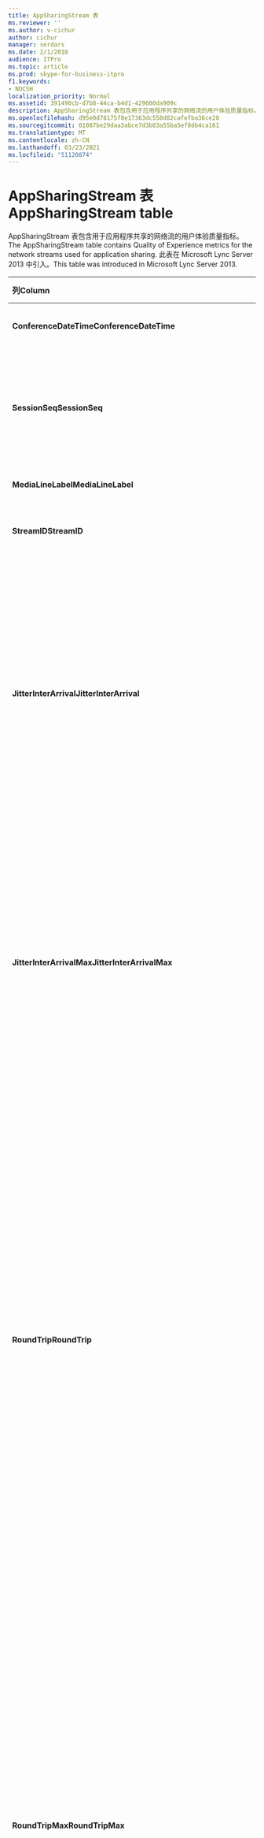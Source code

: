 ```yaml
---
title: AppSharingStream 表
ms.reviewer: ''
ms.author: v-cichur
author: cichur
manager: serdars
ms.date: 2/1/2018
audience: ITPro
ms.topic: article
ms.prod: skype-for-business-itpro
f1.keywords:
- NOCSH
localization_priority: Normal
ms.assetid: 391490cb-d7b8-44ca-b4d1-429600da909c
description: AppSharingStream 表包含用于应用程序共享的网络流的用户体验质量指标。 此表在 Microsoft Lync Server 2013 中引入。
ms.openlocfilehash: d95e0d78175f8e17363dc558d82cafefba36ce28
ms.sourcegitcommit: 01087be29daa3abce7d3b03a55ba5ef8db4ca161
ms.translationtype: MT
ms.contentlocale: zh-CN
ms.lasthandoff: 03/23/2021
ms.locfileid: "51120874"
---
```

# <a name="appsharingstream-table"></a><span data-ttu-id="21caf-104">AppSharingStream 表</span><span class="sxs-lookup"><span data-stu-id="21caf-104">AppSharingStream table</span></span>
 
<span data-ttu-id="21caf-105">AppSharingStream 表包含用于应用程序共享的网络流的用户体验质量指标。</span><span class="sxs-lookup"><span data-stu-id="21caf-105">The AppSharingStream table contains Quality of Experience metrics for the network streams used for application sharing.</span></span> <span data-ttu-id="21caf-106">此表在 Microsoft Lync Server 2013 中引入。</span><span class="sxs-lookup"><span data-stu-id="21caf-106">This table was introduced in Microsoft Lync Server 2013.</span></span>
  
|<span data-ttu-id="21caf-107">**列**</span><span class="sxs-lookup"><span data-stu-id="21caf-107">**Column**</span></span>|<span data-ttu-id="21caf-108">**数据类型**</span><span class="sxs-lookup"><span data-stu-id="21caf-108">**Data Type**</span></span>|<span data-ttu-id="21caf-109">**键/索引**</span><span class="sxs-lookup"><span data-stu-id="21caf-109">**Key/Index**</span></span>|<span data-ttu-id="21caf-110">**Details**</span><span class="sxs-lookup"><span data-stu-id="21caf-110">**Details**</span></span>|
|:-----|:-----|:-----|:-----|
|<span data-ttu-id="21caf-111">**ConferenceDateTime**</span><span class="sxs-lookup"><span data-stu-id="21caf-111">**ConferenceDateTime**</span></span> <br/> |<span data-ttu-id="21caf-112">dateTime</span><span class="sxs-lookup"><span data-stu-id="21caf-112">dateTime</span></span>  <br/> |<span data-ttu-id="21caf-113">主、外</span><span class="sxs-lookup"><span data-stu-id="21caf-113">Primary, Foreign</span></span>  <br/> |<span data-ttu-id="21caf-114">会话开始的日期和时间。</span><span class="sxs-lookup"><span data-stu-id="21caf-114">Date and time that the session started.</span></span>  <br/> |
|<span data-ttu-id="21caf-115">**SessionSeq**</span><span class="sxs-lookup"><span data-stu-id="21caf-115">**SessionSeq**</span></span> <br/> |<span data-ttu-id="21caf-116">int</span><span class="sxs-lookup"><span data-stu-id="21caf-116">int</span></span>  <br/> |<span data-ttu-id="21caf-117">主、外</span><span class="sxs-lookup"><span data-stu-id="21caf-117">Primary, Foreign</span></span>  <br/> |<span data-ttu-id="21caf-118">用于区分在相同日期和时间开始的会话的顺序标识符。</span><span class="sxs-lookup"><span data-stu-id="21caf-118">Sequential identifier used to distinguish between sessions that started on the same date and at the same time.</span></span>  <br/> |
|<span data-ttu-id="21caf-119">**MediaLineLabel**</span><span class="sxs-lookup"><span data-stu-id="21caf-119">**MediaLineLabel**</span></span> <br/> |<span data-ttu-id="21caf-120">tinyint</span><span class="sxs-lookup"><span data-stu-id="21caf-120">tinyint</span></span>  <br/> |<span data-ttu-id="21caf-121">主、外</span><span class="sxs-lookup"><span data-stu-id="21caf-121">Primary, Foreign</span></span>  <br/> | <span data-ttu-id="21caf-122">请参阅 [MediaLine Table](./medialine-0.md)。</span><span class="sxs-lookup"><span data-stu-id="21caf-122">See [MediaLine Table](./medialine-0.md).</span></span> <br/> |
|<span data-ttu-id="21caf-123">**StreamID**</span><span class="sxs-lookup"><span data-stu-id="21caf-123">**StreamID**</span></span> <br/> |<span data-ttu-id="21caf-124">int</span><span class="sxs-lookup"><span data-stu-id="21caf-124">int</span></span>  <br/> |<span data-ttu-id="21caf-125">主</span><span class="sxs-lookup"><span data-stu-id="21caf-125">Primary</span></span>  <br/> |<span data-ttu-id="21caf-126">应用程序共享流的唯一标识符。</span><span class="sxs-lookup"><span data-stu-id="21caf-126">Unique identifier of the application sharing stream.</span></span>  <br/> |
|<span data-ttu-id="21caf-127">**JitterInterArrival**</span><span class="sxs-lookup"><span data-stu-id="21caf-127">**JitterInterArrival**</span></span> <br/> |<span data-ttu-id="21caf-128">int</span><span class="sxs-lookup"><span data-stu-id="21caf-128">int</span></span>  <br/> ||<span data-ttu-id="21caf-p103">在 RTP 数据包到达之间检测到的平均抖动率。（抖动是针对呼叫的“不稳定性”的度量。）高抖动值通常是由拥塞或媒体服务器超载造成的，从而导致音频失真或丢失。</span><span class="sxs-lookup"><span data-stu-id="21caf-p103">Average jitter detected between RTP packet arrivals. (Jitter is a measure of the "shakiness" of a call.) High jitter values are typically caused by congestion or an overloaded media server, and result in distorted or lost audio.</span></span>  <br/> |
|<span data-ttu-id="21caf-131">**JitterInterArrivalMax**</span><span class="sxs-lookup"><span data-stu-id="21caf-131">**JitterInterArrivalMax**</span></span> <br/> |<span data-ttu-id="21caf-132">int</span><span class="sxs-lookup"><span data-stu-id="21caf-132">int</span></span>  <br/> ||<span data-ttu-id="21caf-p104">在 RTP 数据包到达之间检测到的最大抖动率。（抖动是针对呼叫的“不稳定性”的度量。）高抖动值通常是由拥塞或媒体服务器超载造成的，从而导致音频失真或丢失。</span><span class="sxs-lookup"><span data-stu-id="21caf-p104">Maximum jitter detected between RTP packet arrivals. (Jitter is a measure of the "shakiness" of a call.) High jitter values are typically caused by congestion or an overloaded media server, and result in distorted or lost audio.</span></span>  <br/> |
|<span data-ttu-id="21caf-135">**RoundTrip**</span><span class="sxs-lookup"><span data-stu-id="21caf-135">**RoundTrip**</span></span> <br/> |<span data-ttu-id="21caf-136">int</span><span class="sxs-lookup"><span data-stu-id="21caf-136">int</span></span>  <br/> ||<span data-ttu-id="21caf-p105">实时传输协议数据包来往于另一个终结点所需的平均时间量（以毫秒为单位）。来回行程的时间小于或等于 200 毫秒被视为质量可接受。</span><span class="sxs-lookup"><span data-stu-id="21caf-p105">Average amount of (in milliseconds) required for a Real-Time Transport Protocol packet to travel to another endpoint and then back. Round-trip times of 200 milliseconds or less are considered of acceptable quality.</span></span>  <br/> <span data-ttu-id="21caf-p106">高来回行程时间值可能是由国际呼叫路由、路由配置错误或媒体服务器超载造成的，从而导致双向实时音频对话存在问题。</span><span class="sxs-lookup"><span data-stu-id="21caf-p106">High round-trip values can be caused by international call routing; a routing misconfiguration; or an overloaded media server. High round-trip times result in difficulties with two-way, real-time audio conversations.</span></span>  <br/> |
|<span data-ttu-id="21caf-141">**RoundTripMax**</span><span class="sxs-lookup"><span data-stu-id="21caf-141">**RoundTripMax**</span></span> <br/> |<span data-ttu-id="21caf-142">int</span><span class="sxs-lookup"><span data-stu-id="21caf-142">int</span></span>  <br/> ||<span data-ttu-id="21caf-p107">实时传输协议数据包来往于另一个终结点所需的最大时间量（以毫秒为单位）。来回行程的时间小于或等于 200 毫秒被视为质量可接受。</span><span class="sxs-lookup"><span data-stu-id="21caf-p107">Maximum amount of (in milliseconds) required for a Real-Time Transport Protocol packet to travel to another endpoint and then back. Round-trip times of 200 milliseconds or less are considered of acceptable quality.</span></span>  <br/> <span data-ttu-id="21caf-p108">高来回行程时间值可能是由国际呼叫路由、路由配置错误或媒体服务器超载造成的，从而导致双向实时音频对话存在问题。</span><span class="sxs-lookup"><span data-stu-id="21caf-p108">High round-trip values can be caused by international call routing; a routing misconfiguration; or an overloaded media server. High round-trip times result in difficulties with two-way, real-time audio conversations.</span></span>  <br/> |
|<span data-ttu-id="21caf-147">**PacketLossRate**</span><span class="sxs-lookup"><span data-stu-id="21caf-147">**PacketLossRate**</span></span> <br/> |<span data-ttu-id="21caf-148">float</span><span class="sxs-lookup"><span data-stu-id="21caf-148">float</span></span>  <br/> ||<span data-ttu-id="21caf-p109">平均实时传输协议 (RTP) 数据包丢失率。（当 RTP 数据包（一项用于在 Internet 中传输音频和视频的协议）无法到达其目标位置时，即发生数据包丢失。）高丢失率通常是由拥塞、带宽不足、无线拥塞/干扰或媒体服务器超载造成的。数据包丢失通常导致音频失真或丢失。</span><span class="sxs-lookup"><span data-stu-id="21caf-p109">Average rate of Real-Time Transport Protocol (RTP) packet loss. (Packet loss occurs when RTP packets, a protocol used for transmitting audio and video across the Internet, failed to reach their destination.) High loss rates are generally caused by congestion; lack of bandwidth; wireless congestion or interference; or an overloaded media server. Packet loss typically results in distorted or lost audio.</span></span>  <br/> |
|<span data-ttu-id="21caf-152">**PacketLossRateMax**</span><span class="sxs-lookup"><span data-stu-id="21caf-152">**PacketLossRateMax**</span></span> <br/> |<span data-ttu-id="21caf-153">float</span><span class="sxs-lookup"><span data-stu-id="21caf-153">float</span></span>  <br/> ||<span data-ttu-id="21caf-p110">最大实时传输协议 (RTP) 数据包丢失率。（当 RTP 数据包（一项用于在 Internet 中传输音频和视频的协议）无法到达其目标位置时，即发生数据包丢失。）高丢失率通常是由拥塞、带宽不足、无线拥塞/干扰或媒体服务器超载造成的。数据包丢失通常导致音频失真或丢失。</span><span class="sxs-lookup"><span data-stu-id="21caf-p110">Maximum rate of Real-Time Transport Protocol (RTP) packet loss. (Packet loss occurs when RTP packets, a protocol used for transmitting audio and video across the Internet, failed to reach their destination.) High loss rates are generally caused by congestion; lack of bandwidth; wireless congestion or interference; or an overloaded media server. Packet loss typically results in distorted or lost audio.</span></span>  <br/> |
|<span data-ttu-id="21caf-157">**PacketUtilization**</span><span class="sxs-lookup"><span data-stu-id="21caf-157">**PacketUtilization**</span></span> <br/> |<span data-ttu-id="21caf-158">int</span><span class="sxs-lookup"><span data-stu-id="21caf-158">int</span></span>  <br/> ||<span data-ttu-id="21caf-159">发送的数据包数。</span><span class="sxs-lookup"><span data-stu-id="21caf-159">Number of packets sent.</span></span>  <br/> |
|<span data-ttu-id="21caf-160">**BandwidthEst**</span><span class="sxs-lookup"><span data-stu-id="21caf-160">**BandwidthEst**</span></span> <br/> |<span data-ttu-id="21caf-161">int</span><span class="sxs-lookup"><span data-stu-id="21caf-161">int</span></span>  <br/> ||<span data-ttu-id="21caf-p111">在会话末尾可用的单向带宽的估计值。以每秒的位数的形式报告。</span><span class="sxs-lookup"><span data-stu-id="21caf-p111">Estimated one-way bandwidth available at the end of the session. Reported in bits per second.</span></span>  <br/> |
|<span data-ttu-id="21caf-164">**AppSharingPayloadDescription**</span><span class="sxs-lookup"><span data-stu-id="21caf-164">**AppSharingPayloadDescription**</span></span> <br/> |<span data-ttu-id="21caf-165">int</span><span class="sxs-lookup"><span data-stu-id="21caf-165">int</span></span>  <br/> ||<span data-ttu-id="21caf-166">应用程序共享负载的描述。</span><span class="sxs-lookup"><span data-stu-id="21caf-166">Description of the application sharing payload.</span></span>  <br/> |
|<span data-ttu-id="21caf-167">**RelativeOneWayTotal**</span><span class="sxs-lookup"><span data-stu-id="21caf-167">**RelativeOneWayTotal**</span></span> <br/> |<span data-ttu-id="21caf-168">float</span><span class="sxs-lookup"><span data-stu-id="21caf-168">float</span></span>  <br/> ||<span data-ttu-id="21caf-p112">单向延迟的总量。相对单向延迟用于度量客户端和服务器之间的延迟。</span><span class="sxs-lookup"><span data-stu-id="21caf-p112">Total amount of one-way latency. Relative one-way latency measures the delay between the client and the server.</span></span>  <br/> |
|<span data-ttu-id="21caf-171">**RelativeOneWayAverage**</span><span class="sxs-lookup"><span data-stu-id="21caf-171">**RelativeOneWayAverage**</span></span> <br/> |<span data-ttu-id="21caf-172">float</span><span class="sxs-lookup"><span data-stu-id="21caf-172">float</span></span>  <br/> ||<span data-ttu-id="21caf-p113">单向延迟的平均量。相对单向延迟用于度量客户端和服务器之间的延迟。</span><span class="sxs-lookup"><span data-stu-id="21caf-p113">Average amount of one-way latency. Relative one-way latency measures the delay between the client and the server.</span></span>  <br/> |
|<span data-ttu-id="21caf-175">**RelativeOneWayMax**</span><span class="sxs-lookup"><span data-stu-id="21caf-175">**RelativeOneWayMax**</span></span> <br/> |<span data-ttu-id="21caf-176">float</span><span class="sxs-lookup"><span data-stu-id="21caf-176">float</span></span>  <br/> ||<span data-ttu-id="21caf-p114">单向延迟的最大量。相对单向延迟用于度量客户端和服务器之间的延迟。</span><span class="sxs-lookup"><span data-stu-id="21caf-p114">Maximum amount of one-way latency. Relative one-way latency measures the delay between the client and the server.</span></span>  <br/> |
|<span data-ttu-id="21caf-179">**RelativeOneWayBurstOccurrences**</span><span class="sxs-lookup"><span data-stu-id="21caf-179">**RelativeOneWayBurstOccurrences**</span></span> <br/> |<span data-ttu-id="21caf-180">int</span><span class="sxs-lookup"><span data-stu-id="21caf-180">int</span></span>  <br/> ||<span data-ttu-id="21caf-181">单向突发总发生次数。</span><span class="sxs-lookup"><span data-stu-id="21caf-181">Total one-way burst occurrences.</span></span> <span data-ttu-id="21caf-182">"突发"传输是数据流以不可预知的突发方式（与稳定流相反）的传输。</span><span class="sxs-lookup"><span data-stu-id="21caf-182">A "bursty" transmission is a transmission where data flows in unpredictable bursts as opposed to a steady stream.</span></span> <span data-ttu-id="21caf-183">此指标用于度量客户端和服务器之间的数据流。</span><span class="sxs-lookup"><span data-stu-id="21caf-183">This metric measures data flow between the client and the server.</span></span>  <br/> |
|<span data-ttu-id="21caf-184">**RelativeOneWayBurstDensity**</span><span class="sxs-lookup"><span data-stu-id="21caf-184">**RelativeOneWayBurstDensity**</span></span> <br/> |<span data-ttu-id="21caf-185">float</span><span class="sxs-lookup"><span data-stu-id="21caf-185">float</span></span>  <br/> ||<span data-ttu-id="21caf-186">单向突发总密度。</span><span class="sxs-lookup"><span data-stu-id="21caf-186">Total one-way burst density.</span></span> <span data-ttu-id="21caf-187">"突发"传输是数据流以不可预知的突发方式（与稳定流相反）的传输。</span><span class="sxs-lookup"><span data-stu-id="21caf-187">A "bursty" transmission is a transmission where data flows in unpredictable bursts as opposed to a steady stream.</span></span> <span data-ttu-id="21caf-188">此指标用于度量客户端和服务器之间的数据流。</span><span class="sxs-lookup"><span data-stu-id="21caf-188">This metric measures data flow between the client and the server.</span></span>  <br/> |
|<span data-ttu-id="21caf-189">**RelativeOneWayBurstDuration**</span><span class="sxs-lookup"><span data-stu-id="21caf-189">**RelativeOneWayBurstDuration**</span></span> <br/> |<span data-ttu-id="21caf-190">float</span><span class="sxs-lookup"><span data-stu-id="21caf-190">float</span></span>  <br/> ||<span data-ttu-id="21caf-191">单向突发总持续时间。</span><span class="sxs-lookup"><span data-stu-id="21caf-191">Total one-way burst duration.</span></span> <span data-ttu-id="21caf-192">"突发"传输是数据流以不可预知的突发方式（与稳定流相反）的传输。</span><span class="sxs-lookup"><span data-stu-id="21caf-192">A "bursty" transmission is a transmission where data flows in unpredictable bursts as opposed to a steady stream.</span></span> <span data-ttu-id="21caf-193">此指标用于度量客户端和服务器之间的数据流。</span><span class="sxs-lookup"><span data-stu-id="21caf-193">This metric measures data flow between the client and the server.</span></span>  <br/> |
|<span data-ttu-id="21caf-194">**RelativeOneWayGapOccurrences**</span><span class="sxs-lookup"><span data-stu-id="21caf-194">**RelativeOneWayGapOccurrences**</span></span> <br/> |<span data-ttu-id="21caf-195">int</span><span class="sxs-lookup"><span data-stu-id="21caf-195">int</span></span>  <br/> ||<span data-ttu-id="21caf-196">单向间隙总发生次数。</span><span class="sxs-lookup"><span data-stu-id="21caf-196">Total one-way gap occurrences.</span></span> <span data-ttu-id="21caf-197">"突发"传输是数据流以不可预知的突发方式（与稳定流相反）的传输;间隙指示这些突发之间的延迟。</span><span class="sxs-lookup"><span data-stu-id="21caf-197">A "bursty" transmission is a transmission where data flows in unpredictable bursts as opposed to a steady stream; gaps indicate delays between these bursts.</span></span> <span data-ttu-id="21caf-198">此指标用于度量客户端和服务器之间的数据流。</span><span class="sxs-lookup"><span data-stu-id="21caf-198">This metric measures data flow between the client and the server.</span></span>  <br/> |
|<span data-ttu-id="21caf-199">**RelativeOneWayGapDensity**</span><span class="sxs-lookup"><span data-stu-id="21caf-199">**RelativeOneWayGapDensity**</span></span> <br/> |<span data-ttu-id="21caf-200">float</span><span class="sxs-lookup"><span data-stu-id="21caf-200">float</span></span>  <br/> ||<span data-ttu-id="21caf-201">单向间隙总密度。</span><span class="sxs-lookup"><span data-stu-id="21caf-201">Total one-way gap density.</span></span> <span data-ttu-id="21caf-202">"突发"传输是数据流以不可预知的突发方式（与稳定流相反）的传输;间隙指示这些突发之间的延迟。</span><span class="sxs-lookup"><span data-stu-id="21caf-202">A "bursty" transmission is a transmission where data flows in unpredictable bursts as opposed to a steady stream; gaps indicate delays between these bursts.</span></span> <span data-ttu-id="21caf-203">此指标用于度量客户端和服务器之间的数据流。</span><span class="sxs-lookup"><span data-stu-id="21caf-203">This metric measures data flow between the client and the server.</span></span>  <br/> |
|<span data-ttu-id="21caf-204">**RelativeOneWayGapDuration**</span><span class="sxs-lookup"><span data-stu-id="21caf-204">**RelativeOneWayGapDuration**</span></span> <br/> |<span data-ttu-id="21caf-205">float</span><span class="sxs-lookup"><span data-stu-id="21caf-205">float</span></span>  <br/> ||<span data-ttu-id="21caf-206">单向间隙总持续时间。</span><span class="sxs-lookup"><span data-stu-id="21caf-206">Total one-way gap duration.</span></span> <span data-ttu-id="21caf-207">"突发"传输是数据流以不可预知的突发方式（与稳定流相反）的传输;间隙指示这些突发之间的延迟。</span><span class="sxs-lookup"><span data-stu-id="21caf-207">A "bursty" transmission is a transmission where data flows in unpredictable bursts as opposed to a steady stream; gaps indicate delays between these bursts.</span></span> <span data-ttu-id="21caf-208">此指标用于度量客户端和服务器之间的数据流。</span><span class="sxs-lookup"><span data-stu-id="21caf-208">This metric measures data flow between the client and the server.</span></span>  <br/> |
|<span data-ttu-id="21caf-209">**ApplicationSharingType**</span><span class="sxs-lookup"><span data-stu-id="21caf-209">**ApplicationSharingType**</span></span> <br/> |<span data-ttu-id="21caf-210">varChar (256) </span><span class="sxs-lookup"><span data-stu-id="21caf-210">varChar(256)</span></span>  <br/> ||<span data-ttu-id="21caf-211">应用程序角色（共享者或查看者）和内容类型。</span><span class="sxs-lookup"><span data-stu-id="21caf-211">Application role (Sharer or Viewer) and content type.</span></span>  <br/> |
|<span data-ttu-id="21caf-212">**RDPTileProcessingLatencyTotal**</span><span class="sxs-lookup"><span data-stu-id="21caf-212">**RDPTileProcessingLatencyTotal**</span></span> <br/> |<span data-ttu-id="21caf-213">float</span><span class="sxs-lookup"><span data-stu-id="21caf-213">float</span></span>  <br/> ||<span data-ttu-id="21caf-p121">远程桌面协议 (RDP) 图块的总处理时间。总时间量越大，查看体验的延迟就越长。</span><span class="sxs-lookup"><span data-stu-id="21caf-p121">Total processing time for remote desktop protocol (RDP) tiles. A higher total equates to a longer delay in the viewing experience.</span></span>  <br/> |
|<span data-ttu-id="21caf-216">**RDPTileProcessingLatencyAverage**</span><span class="sxs-lookup"><span data-stu-id="21caf-216">**RDPTileProcessingLatencyAverage**</span></span> <br/> |<span data-ttu-id="21caf-217">float</span><span class="sxs-lookup"><span data-stu-id="21caf-217">float</span></span>  <br/> ||<span data-ttu-id="21caf-p122">远程桌面协议 (RDP) 图块的平均处理时间。总时间量越大，查看体验的延迟就越长。</span><span class="sxs-lookup"><span data-stu-id="21caf-p122">Average processing time for remote desktop protocol (RDP) tiles. A higher total equates to a longer delay in the viewing experience.</span></span>  <br/> |
|<span data-ttu-id="21caf-220">**RDPTileProcessingLatencyMax**</span><span class="sxs-lookup"><span data-stu-id="21caf-220">**RDPTileProcessingLatencyMax**</span></span> <br/> |<span data-ttu-id="21caf-221">float</span><span class="sxs-lookup"><span data-stu-id="21caf-221">float</span></span>  <br/> ||<span data-ttu-id="21caf-p123">远程桌面协议 (RDP) 图块的最大处理时间。总时间量越大，查看体验的延迟就越长。</span><span class="sxs-lookup"><span data-stu-id="21caf-p123">Maximum processing time for remote desktop protocol (RDP) tiles. A higher total equates to a longer delay in the viewing experience.</span></span>  <br/> |
|<span data-ttu-id="21caf-224">**RDPTileProcessingLatencyBurstOccurrences**</span><span class="sxs-lookup"><span data-stu-id="21caf-224">**RDPTileProcessingLatencyBurstOccurrences**</span></span> <br/> |<span data-ttu-id="21caf-225">int</span><span class="sxs-lookup"><span data-stu-id="21caf-225">int</span></span>  <br/> ||<span data-ttu-id="21caf-226">远程桌面协议 (RDP) 图块的处理时间中的突发发生次数。</span><span class="sxs-lookup"><span data-stu-id="21caf-226">Burst occurrences in the processing time for remote desktop protocol (RDP) tiles.</span></span> <span data-ttu-id="21caf-227">"突发"传输是数据流以不可预知的突发方式（与稳定流相反）的传输。</span><span class="sxs-lookup"><span data-stu-id="21caf-227">A "bursty" transmission is a transmission where data flows in unpredictable bursts as opposed to a steady stream.</span></span>  <br/> |
|<span data-ttu-id="21caf-228">**RDPTileProcessingLatencyBurstDensity**</span><span class="sxs-lookup"><span data-stu-id="21caf-228">**RDPTileProcessingLatencyBurstDensity**</span></span> <br/> |<span data-ttu-id="21caf-229">float</span><span class="sxs-lookup"><span data-stu-id="21caf-229">float</span></span>  <br/> ||<span data-ttu-id="21caf-230">远程桌面协议 (RDP) 图块的处理时间中的突发密度。</span><span class="sxs-lookup"><span data-stu-id="21caf-230">Burst density in the processing time for remote desktop protocol (RDP) tiles.</span></span> <span data-ttu-id="21caf-231">"突发"传输是数据流以不可预知的突发方式（与稳定流相反）的传输。</span><span class="sxs-lookup"><span data-stu-id="21caf-231">A "bursty" transmission is a transmission where data flows in unpredictable bursts as opposed to a steady stream.</span></span>  <br/> |
|<span data-ttu-id="21caf-232">**RDPTileProcessingLatencyBurstDuration**</span><span class="sxs-lookup"><span data-stu-id="21caf-232">**RDPTileProcessingLatencyBurstDuration**</span></span> <br/> |<span data-ttu-id="21caf-233">float</span><span class="sxs-lookup"><span data-stu-id="21caf-233">float</span></span>  <br/> ||<span data-ttu-id="21caf-234">远程桌面协议 (RDP) 图块的处理时间中的突发持续时间。</span><span class="sxs-lookup"><span data-stu-id="21caf-234">Burst duration in the processing time for remote desktop protocol (RDP) tiles.</span></span> <span data-ttu-id="21caf-235">"突发"传输是数据流以不可预知的突发方式（与稳定流相反）的传输。</span><span class="sxs-lookup"><span data-stu-id="21caf-235">A "bursty" transmission is a transmission where data flows in unpredictable bursts as opposed to a steady stream.</span></span>  <br/> |
|<span data-ttu-id="21caf-236">**RDPTileProcessingLatencyGapOccurrences**</span><span class="sxs-lookup"><span data-stu-id="21caf-236">**RDPTileProcessingLatencyGapOccurrences**</span></span> <br/> |<span data-ttu-id="21caf-237">int</span><span class="sxs-lookup"><span data-stu-id="21caf-237">int</span></span>  <br/> ||<span data-ttu-id="21caf-238">远程桌面协议 (RDP) 图块的处理时间中的间隙发生次数。</span><span class="sxs-lookup"><span data-stu-id="21caf-238">Gap occurrences in the processing time for remote desktop protocol (RDP) tiles.</span></span>  <br/> |
|<span data-ttu-id="21caf-239">**RDPTileProcessingLatencyGapDensity**</span><span class="sxs-lookup"><span data-stu-id="21caf-239">**RDPTileProcessingLatencyGapDensity**</span></span> <br/> |<span data-ttu-id="21caf-240">float</span><span class="sxs-lookup"><span data-stu-id="21caf-240">float</span></span>  <br/> ||<span data-ttu-id="21caf-p127">远程桌面协议 (RDP) 图块的处理时间中的间隙密度。间隙密度越低，查看体验就越佳。</span><span class="sxs-lookup"><span data-stu-id="21caf-p127">Gap density in the processing time for remote desktop protocol (RDP) tiles. Low gap density equates to a better viewing experience.</span></span>  <br/> |
|<span data-ttu-id="21caf-243">**RDPTileProcessingLatencyGapDuration**</span><span class="sxs-lookup"><span data-stu-id="21caf-243">**RDPTileProcessingLatencyGapDuration**</span></span> <br/> |<span data-ttu-id="21caf-244">float</span><span class="sxs-lookup"><span data-stu-id="21caf-244">float</span></span>  <br/> ||<span data-ttu-id="21caf-p128">远程桌面协议 (RDP) 图块的处理时间中的间隙持续时间。间隙持续时间越短，查看体验就越佳。</span><span class="sxs-lookup"><span data-stu-id="21caf-p128">Gap duration in the processing time for remote desktop protocol (RDP) tiles. Short gap durations equate to a better viewing experience.</span></span>  <br/> |
|<span data-ttu-id="21caf-247">**CaptureTileRateTotal**</span><span class="sxs-lookup"><span data-stu-id="21caf-247">**CaptureTileRateTotal**</span></span> <br/> |<span data-ttu-id="21caf-248">float</span><span class="sxs-lookup"><span data-stu-id="21caf-248">float</span></span>  <br/> ||<span data-ttu-id="21caf-249">图块的总捕获率（以每秒的图块数为单位）。</span><span class="sxs-lookup"><span data-stu-id="21caf-249">Total rate of captured tiles (in tiles per second).</span></span>  <br/> |
|<span data-ttu-id="21caf-250">**CaptureTileRateAverage**</span><span class="sxs-lookup"><span data-stu-id="21caf-250">**CaptureTileRateAverage**</span></span> <br/> |<span data-ttu-id="21caf-251">float</span><span class="sxs-lookup"><span data-stu-id="21caf-251">float</span></span>  <br/> ||<span data-ttu-id="21caf-252">图块的平均捕获率（以每秒的图块数为单位）。</span><span class="sxs-lookup"><span data-stu-id="21caf-252">Average rate of captured tiles (in tiles per second).</span></span>  <br/> |
|<span data-ttu-id="21caf-253">**CaptureTileRateMax**</span><span class="sxs-lookup"><span data-stu-id="21caf-253">**CaptureTileRateMax**</span></span> <br/> |<span data-ttu-id="21caf-254">float</span><span class="sxs-lookup"><span data-stu-id="21caf-254">float</span></span>  <br/> ||<span data-ttu-id="21caf-255">图块的最大捕获率（以每秒的图块数为单位）。</span><span class="sxs-lookup"><span data-stu-id="21caf-255">Maximum rate of captured tiles (in tiles per second).</span></span>  <br/> |
|<span data-ttu-id="21caf-256">**CaptureTileRateBurstOccurrences**</span><span class="sxs-lookup"><span data-stu-id="21caf-256">**CaptureTileRateBurstOccurrences**</span></span> <br/> |<span data-ttu-id="21caf-257">int</span><span class="sxs-lookup"><span data-stu-id="21caf-257">in t</span></span>  <br/> ||<span data-ttu-id="21caf-258">图块的捕获率的突发发生次数（以每秒的图块数为单位）。</span><span class="sxs-lookup"><span data-stu-id="21caf-258">Burst occurrences in the rate of captured tiles (in tiles per second).</span></span>  <br/> |
|<span data-ttu-id="21caf-259">**CaptureTileRateBurstDensity**</span><span class="sxs-lookup"><span data-stu-id="21caf-259">**CaptureTileRateBurstDensity**</span></span> <br/> |<span data-ttu-id="21caf-260">float</span><span class="sxs-lookup"><span data-stu-id="21caf-260">float</span></span>  <br/> ||<span data-ttu-id="21caf-261">图块的捕获率的突发密度（以每秒的图块数为单位）。</span><span class="sxs-lookup"><span data-stu-id="21caf-261">Burst density in the rate of captured tiles (in tiles per second).</span></span>  <br/> |
|<span data-ttu-id="21caf-262">**CaptureTileRateBurstDuration**</span><span class="sxs-lookup"><span data-stu-id="21caf-262">**CaptureTileRateBurstDuration**</span></span> <br/> |<span data-ttu-id="21caf-263">float</span><span class="sxs-lookup"><span data-stu-id="21caf-263">float</span></span>  <br/> ||<span data-ttu-id="21caf-264">图块的捕获率的突发持续时间（以每秒的图块数为单位）。</span><span class="sxs-lookup"><span data-stu-id="21caf-264">Burst duration in the rate of captured tiles (in tiles per second).</span></span>  <br/> |
|<span data-ttu-id="21caf-265">**CaptureTileRateGapOccurrences**</span><span class="sxs-lookup"><span data-stu-id="21caf-265">**CaptureTileRateGapOccurrences**</span></span> <br/> |<span data-ttu-id="21caf-266">int</span><span class="sxs-lookup"><span data-stu-id="21caf-266">int</span></span>  <br/> ||<span data-ttu-id="21caf-267">图块的捕获率的间隙发生次数（以每秒的图块数为单位）。</span><span class="sxs-lookup"><span data-stu-id="21caf-267">Gap occurrences in the rate of captured tiles (in tiles per second).</span></span>  <br/> |
|<span data-ttu-id="21caf-268">**CaptureTileRateGapDensity**</span><span class="sxs-lookup"><span data-stu-id="21caf-268">**CaptureTileRateGapDensity**</span></span> <br/> |<span data-ttu-id="21caf-269">float</span><span class="sxs-lookup"><span data-stu-id="21caf-269">float</span></span>  <br/> ||<span data-ttu-id="21caf-270">图块的捕获率的间隙密度（以每秒的图块数为单位）。</span><span class="sxs-lookup"><span data-stu-id="21caf-270">Gap density in the rate of captured tiles (in tiles per second).</span></span>  <br/> |
|<span data-ttu-id="21caf-271">**CaptureTileRateGapDuration**</span><span class="sxs-lookup"><span data-stu-id="21caf-271">**CaptureTileRateGapDuration**</span></span> <br/> |<span data-ttu-id="21caf-272">float</span><span class="sxs-lookup"><span data-stu-id="21caf-272">float</span></span>  <br/> ||<span data-ttu-id="21caf-273">图块的捕获率的间隙持续时间（以每秒的图块数为单位）。</span><span class="sxs-lookup"><span data-stu-id="21caf-273">Gap duration in the rate of captured tiles (in tiles per second).</span></span>  <br/> |
|<span data-ttu-id="21caf-274">**SpoiledTilePercentTotal**</span><span class="sxs-lookup"><span data-stu-id="21caf-274">**SpoiledTilePercentTotal**</span></span> <br/> |<span data-ttu-id="21caf-275">float</span><span class="sxs-lookup"><span data-stu-id="21caf-275">float</span></span>  <br/> ||<span data-ttu-id="21caf-276">未送达给查看者但已被丢弃和已被新鲜内容覆盖的内容的总百分比。</span><span class="sxs-lookup"><span data-stu-id="21caf-276">Total percentage of the content that did not reach the viewer but was instead discarded and overwritten by fresh content.</span></span>  <br/> |
|<span data-ttu-id="21caf-277">**SpoiledTilePercentAverage**</span><span class="sxs-lookup"><span data-stu-id="21caf-277">**SpoiledTilePercentAverage**</span></span> <br/> |<span data-ttu-id="21caf-278">float</span><span class="sxs-lookup"><span data-stu-id="21caf-278">float</span></span>  <br/> ||<span data-ttu-id="21caf-279">未送达给查看者但已被丢弃和已被新鲜内容覆盖的内容的平均百分比。</span><span class="sxs-lookup"><span data-stu-id="21caf-279">Average percentage of the content that did not reach the viewer but was instead discarded and overwritten by fresh content.</span></span>  <br/> |
|<span data-ttu-id="21caf-280">**SpoiledTilePercentMax**</span><span class="sxs-lookup"><span data-stu-id="21caf-280">**SpoiledTilePercentMax**</span></span> <br/> |<span data-ttu-id="21caf-281">float</span><span class="sxs-lookup"><span data-stu-id="21caf-281">float</span></span>  <br/> ||<span data-ttu-id="21caf-282">未送达给查看者但已被丢弃和已被新鲜内容覆盖的内容的最大百分比。</span><span class="sxs-lookup"><span data-stu-id="21caf-282">Maximum percentage of the content that did not reach the viewer but was instead discarded and overwritten by fresh content.</span></span>  <br/> |
|<span data-ttu-id="21caf-283">**SpoiledTilePercentBurstOccurrences**</span><span class="sxs-lookup"><span data-stu-id="21caf-283">**SpoiledTilePercentBurstOccurrences**</span></span> <br/> |<span data-ttu-id="21caf-284">int</span><span class="sxs-lookup"><span data-stu-id="21caf-284">int</span></span>  <br/> ||<span data-ttu-id="21caf-285">未送达给查看者但已被丢弃和已被新鲜内容覆盖的内容的突发发生次数。</span><span class="sxs-lookup"><span data-stu-id="21caf-285">Burst occurrences for the content that did not reach the viewer but was instead discarded and overwritten by fresh content.</span></span>  <br/> |
|<span data-ttu-id="21caf-286">**SpoiledTilePercentBurstDensity**</span><span class="sxs-lookup"><span data-stu-id="21caf-286">**SpoiledTilePercentBurstDensity**</span></span> <br/> |<span data-ttu-id="21caf-287">float</span><span class="sxs-lookup"><span data-stu-id="21caf-287">float</span></span>  <br/> ||<span data-ttu-id="21caf-288">未送达给查看者但已被丢弃和已被新鲜内容覆盖的内容的突发密度。</span><span class="sxs-lookup"><span data-stu-id="21caf-288">Burst density for the content that did not reach the viewer but was instead discarded and overwritten by fresh content.</span></span>  <br/> |
|<span data-ttu-id="21caf-289">**SpoiledTilePercentBurstDuration**</span><span class="sxs-lookup"><span data-stu-id="21caf-289">**SpoiledTilePercentBurstDuration**</span></span> <br/> |<span data-ttu-id="21caf-290">float</span><span class="sxs-lookup"><span data-stu-id="21caf-290">float</span></span>  <br/> ||<span data-ttu-id="21caf-291">未送达给查看者但已被丢弃和已被新鲜内容覆盖的内容的突发持续时间。</span><span class="sxs-lookup"><span data-stu-id="21caf-291">Burst duration for the content that did not reach the viewer but was instead discarded and overwritten by fresh content.</span></span>  <br/> |
|<span data-ttu-id="21caf-292">**SpoiledTilePercentGapOccurrences**</span><span class="sxs-lookup"><span data-stu-id="21caf-292">**SpoiledTilePercentGapOccurrences**</span></span> <br/> |<span data-ttu-id="21caf-293">int</span><span class="sxs-lookup"><span data-stu-id="21caf-293">int</span></span>  <br/> ||<span data-ttu-id="21caf-294">未送达给查看者但已被丢弃和已被新鲜内容覆盖的内容的间隙发生次数。</span><span class="sxs-lookup"><span data-stu-id="21caf-294">Gap occurrences for the content that did not reach the viewer but was instead discarded and overwritten by fresh content.</span></span>  <br/> |
|<span data-ttu-id="21caf-295">**SpoiledTilePercentGapDensity**</span><span class="sxs-lookup"><span data-stu-id="21caf-295">**SpoiledTilePercentGapDensity**</span></span> <br/> |<span data-ttu-id="21caf-296">float</span><span class="sxs-lookup"><span data-stu-id="21caf-296">float</span></span>  <br/> ||<span data-ttu-id="21caf-297">未送达给查看者但已被丢弃和已被新鲜内容覆盖的内容的间隙密度。</span><span class="sxs-lookup"><span data-stu-id="21caf-297">Gap density for the content that did not reach the viewer but was instead discarded and overwritten by fresh content.</span></span>  <br/> |
|<span data-ttu-id="21caf-298">**SpoiledTilePercentGapDuration**</span><span class="sxs-lookup"><span data-stu-id="21caf-298">**SpoiledTilePercentGapDuration**</span></span> <br/> |<span data-ttu-id="21caf-299">float</span><span class="sxs-lookup"><span data-stu-id="21caf-299">float</span></span>  <br/> ||<span data-ttu-id="21caf-300">未送达给查看者但已被丢弃和已被新鲜内容覆盖的内容的间隙持续时间。</span><span class="sxs-lookup"><span data-stu-id="21caf-300">Gap duration for the content that did not reach the viewer but was instead discarded and overwritten by fresh content.</span></span>  <br/> |
|<span data-ttu-id="21caf-301">**ScrapingFrameRateTotal**</span><span class="sxs-lookup"><span data-stu-id="21caf-301">**ScrapingFrameRateTotal**</span></span> <br/> |<span data-ttu-id="21caf-302">float</span><span class="sxs-lookup"><span data-stu-id="21caf-302">float</span></span>  <br/> ||<span data-ttu-id="21caf-303">从图形源擦除的总帧数。</span><span class="sxs-lookup"><span data-stu-id="21caf-303">Total number of frames scraped from the graphics source.</span></span>  <br/> |
|<span data-ttu-id="21caf-304">**ScrapingFrameRateAverage**</span><span class="sxs-lookup"><span data-stu-id="21caf-304">**ScrapingFrameRateAverage**</span></span> <br/> |<span data-ttu-id="21caf-305">float</span><span class="sxs-lookup"><span data-stu-id="21caf-305">float</span></span>  <br/> ||<span data-ttu-id="21caf-306">从图形源擦除的平均帧数。</span><span class="sxs-lookup"><span data-stu-id="21caf-306">Average number of frames scraped from the graphics source.</span></span>  <br/> |
|<span data-ttu-id="21caf-307">**ScrapingFrameRateMax**</span><span class="sxs-lookup"><span data-stu-id="21caf-307">**ScrapingFrameRateMax**</span></span> <br/> |<span data-ttu-id="21caf-308">float</span><span class="sxs-lookup"><span data-stu-id="21caf-308">float</span></span>  <br/> ||<span data-ttu-id="21caf-309">从图形源擦除的最大帧数。</span><span class="sxs-lookup"><span data-stu-id="21caf-309">Maximum number of frames scraped from the graphics source.</span></span>  <br/> |
|<span data-ttu-id="21caf-310">**ScrapingFrameRateBurstOccurrences**</span><span class="sxs-lookup"><span data-stu-id="21caf-310">**ScrapingFrameRateBurstOccurrences**</span></span> <br/> |<span data-ttu-id="21caf-311">int</span><span class="sxs-lookup"><span data-stu-id="21caf-311">int</span></span>  <br/> ||<span data-ttu-id="21caf-312">从图形源擦除的帧数的突发发生次数。</span><span class="sxs-lookup"><span data-stu-id="21caf-312">Burst occurrences in the frames scraped from the graphics source.</span></span>  <br/> |
|<span data-ttu-id="21caf-313">**ScrapingFrameRateBurstDensity**</span><span class="sxs-lookup"><span data-stu-id="21caf-313">**ScrapingFrameRateBurstDensity**</span></span> <br/> |<span data-ttu-id="21caf-314">float</span><span class="sxs-lookup"><span data-stu-id="21caf-314">float</span></span>  <br/> ||<span data-ttu-id="21caf-315">从图形源擦除的帧数的突发密度。</span><span class="sxs-lookup"><span data-stu-id="21caf-315">Burst density in the frames scraped from the graphics source.</span></span>  <br/> |
|<span data-ttu-id="21caf-316">**ScrapingFrameRateBurstDuration**</span><span class="sxs-lookup"><span data-stu-id="21caf-316">**ScrapingFrameRateBurstDuration**</span></span> <br/> |<span data-ttu-id="21caf-317">float</span><span class="sxs-lookup"><span data-stu-id="21caf-317">float</span></span>  <br/> ||<span data-ttu-id="21caf-318">从图形源擦除的帧数的突发持续时间。</span><span class="sxs-lookup"><span data-stu-id="21caf-318">Burst duration in the frames scraped from the graphics source.</span></span>  <br/> |
|<span data-ttu-id="21caf-319">**ScrapingFrameRateGapOccurrences**</span><span class="sxs-lookup"><span data-stu-id="21caf-319">**ScrapingFrameRateGapOccurrences**</span></span> <br/> |<span data-ttu-id="21caf-320">int</span><span class="sxs-lookup"><span data-stu-id="21caf-320">int</span></span>  <br/> ||<span data-ttu-id="21caf-321">从图形源擦除的帧数的间隙发生次数。</span><span class="sxs-lookup"><span data-stu-id="21caf-321">Gap occurrences in the frames scraped from the graphics source.</span></span>  <br/> |
|<span data-ttu-id="21caf-322">**ScrapingFrameRateGapDensity**</span><span class="sxs-lookup"><span data-stu-id="21caf-322">**ScrapingFrameRateGapDensity**</span></span> <br/> |<span data-ttu-id="21caf-323">float</span><span class="sxs-lookup"><span data-stu-id="21caf-323">float</span></span>  <br/> ||<span data-ttu-id="21caf-324">从图形源擦除的帧数的间隙密度。</span><span class="sxs-lookup"><span data-stu-id="21caf-324">Gap density in the frames scraped from the graphics source.</span></span>  <br/> |
|<span data-ttu-id="21caf-325">**ScrapingFrameRateGapDuration**</span><span class="sxs-lookup"><span data-stu-id="21caf-325">**ScrapingFrameRateGapDuration**</span></span> <br/> |<span data-ttu-id="21caf-326">float</span><span class="sxs-lookup"><span data-stu-id="21caf-326">float</span></span>  <br/> ||<span data-ttu-id="21caf-327">从图形源擦除的帧数的间隙持续时间。</span><span class="sxs-lookup"><span data-stu-id="21caf-327">Gap duration in the frames scraped from the graphics source.</span></span>  <br/> |
|<span data-ttu-id="21caf-328">**IncomingTileRateTotal**</span><span class="sxs-lookup"><span data-stu-id="21caf-328">**IncomingTileRateTotal**</span></span> <br/> |<span data-ttu-id="21caf-329">float</span><span class="sxs-lookup"><span data-stu-id="21caf-329">float</span></span>  <br/> ||<span data-ttu-id="21caf-330">查看者收到的总传入帧速率。</span><span class="sxs-lookup"><span data-stu-id="21caf-330">Total incoming frame rate as received by the viewer.</span></span>  <br/> |
|<span data-ttu-id="21caf-331">**IncomingTileRateAverage**</span><span class="sxs-lookup"><span data-stu-id="21caf-331">**IncomingTileRateAverage**</span></span> <br/> |<span data-ttu-id="21caf-332">float</span><span class="sxs-lookup"><span data-stu-id="21caf-332">float</span></span>  <br/> ||<span data-ttu-id="21caf-333">查看者收到的平均传入帧速率。</span><span class="sxs-lookup"><span data-stu-id="21caf-333">Average incoming frame rate as received by the viewer.</span></span>  <br/> |
|<span data-ttu-id="21caf-334">**IncomingTileRateMax**</span><span class="sxs-lookup"><span data-stu-id="21caf-334">**IncomingTileRateMax**</span></span> <br/> |<span data-ttu-id="21caf-335">float</span><span class="sxs-lookup"><span data-stu-id="21caf-335">float</span></span>  <br/> ||<span data-ttu-id="21caf-336">查看者收到的最大传入图块速率。</span><span class="sxs-lookup"><span data-stu-id="21caf-336">Maximum incoming tile rate as received by the viewer.</span></span>  <br/> |
|<span data-ttu-id="21caf-337">**IncomingTileRateBurstOccurrences**</span><span class="sxs-lookup"><span data-stu-id="21caf-337">**IncomingTileRateBurstOccurrences**</span></span> <br/> |<span data-ttu-id="21caf-338">int</span><span class="sxs-lookup"><span data-stu-id="21caf-338">int</span></span>  <br/> ||<span data-ttu-id="21caf-339">查看者收到的传入图块速率的突发发生次数。</span><span class="sxs-lookup"><span data-stu-id="21caf-339">Burst occurrences in the incoming tile rate as received by the viewer.</span></span>  <br/> |
|<span data-ttu-id="21caf-340">**IncomingTileRateBurstDensity**</span><span class="sxs-lookup"><span data-stu-id="21caf-340">**IncomingTileRateBurstDensity**</span></span> <br/> |<span data-ttu-id="21caf-341">float</span><span class="sxs-lookup"><span data-stu-id="21caf-341">float</span></span>  <br/> ||<span data-ttu-id="21caf-342">查看者收到的传入图块速率的突发密度。</span><span class="sxs-lookup"><span data-stu-id="21caf-342">Burst density in the incoming tile rate as received by the viewer.</span></span>  <br/> |
|<span data-ttu-id="21caf-343">**IncomingTileRateBurstDuration**</span><span class="sxs-lookup"><span data-stu-id="21caf-343">**IncomingTileRateBurstDuration**</span></span> <br/> |<span data-ttu-id="21caf-344">float</span><span class="sxs-lookup"><span data-stu-id="21caf-344">float</span></span>  <br/> ||<span data-ttu-id="21caf-345">查看者收到的传入图块速率的突发持续时间。</span><span class="sxs-lookup"><span data-stu-id="21caf-345">Burst duration in the incoming tile rate as received by the viewer.</span></span>  <br/> |
|<span data-ttu-id="21caf-346">**IncomingTileRateGapOccurrences**</span><span class="sxs-lookup"><span data-stu-id="21caf-346">**IncomingTileRateGapOccurrences**</span></span> <br/> |<span data-ttu-id="21caf-347">int</span><span class="sxs-lookup"><span data-stu-id="21caf-347">int</span></span>  <br/> ||<span data-ttu-id="21caf-348">查看者收到的传入图块速率的间隙发生次数。</span><span class="sxs-lookup"><span data-stu-id="21caf-348">Gap occurrences in the incoming tile rate as received by the viewer.</span></span>  <br/> |
|<span data-ttu-id="21caf-349">**IncomingTileRateGapDensity**</span><span class="sxs-lookup"><span data-stu-id="21caf-349">**IncomingTileRateGapDensity**</span></span> <br/> |<span data-ttu-id="21caf-350">float</span><span class="sxs-lookup"><span data-stu-id="21caf-350">float</span></span>  <br/> ||<span data-ttu-id="21caf-351">查看者收到的传入图块速率的间隙密度。</span><span class="sxs-lookup"><span data-stu-id="21caf-351">Gap density in the incoming tile rate as received by the viewer.</span></span>  <br/> |
|<span data-ttu-id="21caf-352">**IncomingTileRateGapDuration**</span><span class="sxs-lookup"><span data-stu-id="21caf-352">**IncomingTileRateGapDuration**</span></span> <br/> |<span data-ttu-id="21caf-353">float</span><span class="sxs-lookup"><span data-stu-id="21caf-353">float</span></span>  <br/> ||<span data-ttu-id="21caf-354">查看者收到的传入图块速率的间隙持续时间。</span><span class="sxs-lookup"><span data-stu-id="21caf-354">Gap duration in the incoming tile rate as received by the viewer.</span></span>  <br/> |
|<span data-ttu-id="21caf-355">**IncomingFrameRateTotal**</span><span class="sxs-lookup"><span data-stu-id="21caf-355">**IncomingFrameRateTotal**</span></span> <br/> |<span data-ttu-id="21caf-356">float</span><span class="sxs-lookup"><span data-stu-id="21caf-356">float</span></span>  <br/> ||<span data-ttu-id="21caf-357">查看者收到的总传入帧速率。</span><span class="sxs-lookup"><span data-stu-id="21caf-357">Total incoming frame rate as received by the viewer.</span></span>  <br/> |
|<span data-ttu-id="21caf-358">**IncomingFrameRateAverage**</span><span class="sxs-lookup"><span data-stu-id="21caf-358">**IncomingFrameRateAverage**</span></span> <br/> |<span data-ttu-id="21caf-359">float</span><span class="sxs-lookup"><span data-stu-id="21caf-359">float</span></span>  <br/> ||<span data-ttu-id="21caf-360">查看者收到的平均传入帧速率。</span><span class="sxs-lookup"><span data-stu-id="21caf-360">Average incoming frame rate as received by the viewer.</span></span>  <br/> |
|<span data-ttu-id="21caf-361">**IncomingFrameRateMax**</span><span class="sxs-lookup"><span data-stu-id="21caf-361">**IncomingFrameRateMax**</span></span> <br/> |<span data-ttu-id="21caf-362">float</span><span class="sxs-lookup"><span data-stu-id="21caf-362">float</span></span>  <br/> ||<span data-ttu-id="21caf-363">查看者收到的最大传入帧速率。</span><span class="sxs-lookup"><span data-stu-id="21caf-363">Maximum incoming frame rate as received by the viewer.</span></span>  <br/> |
|<span data-ttu-id="21caf-364">**IncomingFrameRateBurstOccurrences**</span><span class="sxs-lookup"><span data-stu-id="21caf-364">**IncomingFrameRateBurstOccurrences**</span></span> <br/> |<span data-ttu-id="21caf-365">int</span><span class="sxs-lookup"><span data-stu-id="21caf-365">int</span></span>  <br/> ||<span data-ttu-id="21caf-366">查看者收到的传入帧速率的突发发生次数。</span><span class="sxs-lookup"><span data-stu-id="21caf-366">Burst occurrences in the incoming frame rate as received by the viewer.</span></span>  <br/> |
|<span data-ttu-id="21caf-367">**IncomingFrameRateBurstDensity**</span><span class="sxs-lookup"><span data-stu-id="21caf-367">**IncomingFrameRateBurstDensity**</span></span> <br/> |<span data-ttu-id="21caf-368">float</span><span class="sxs-lookup"><span data-stu-id="21caf-368">float</span></span>  <br/> ||<span data-ttu-id="21caf-369">查看者收到的传入帧速率的突发密度。</span><span class="sxs-lookup"><span data-stu-id="21caf-369">Burst density in the incoming frame rate as received by the viewer.</span></span>  <br/> |
|<span data-ttu-id="21caf-370">**IncomingFrameRateBurstDuration**</span><span class="sxs-lookup"><span data-stu-id="21caf-370">**IncomingFrameRateBurstDuration**</span></span> <br/> |<span data-ttu-id="21caf-371">float</span><span class="sxs-lookup"><span data-stu-id="21caf-371">float</span></span>  <br/> ||<span data-ttu-id="21caf-372">查看者收到的传入帧速率的突发持续时间。</span><span class="sxs-lookup"><span data-stu-id="21caf-372">Burst duration in the incoming frame rate as received by the viewer.</span></span>  <br/> |
|<span data-ttu-id="21caf-373">**IncomingFrameRateGapOccurrences**</span><span class="sxs-lookup"><span data-stu-id="21caf-373">**IncomingFrameRateGapOccurrences**</span></span> <br/> |<span data-ttu-id="21caf-374">int</span><span class="sxs-lookup"><span data-stu-id="21caf-374">int</span></span>  <br/> ||<span data-ttu-id="21caf-375">查看者收到的传入帧速率的间隙发生次数。</span><span class="sxs-lookup"><span data-stu-id="21caf-375">Gap occurrences in the incoming frame rate as received by the viewer.</span></span>  <br/> |
|<span data-ttu-id="21caf-376">**IncomingFrameRateGapDensity**</span><span class="sxs-lookup"><span data-stu-id="21caf-376">**IncomingFrameRateGapDensity**</span></span> <br/> |<span data-ttu-id="21caf-377">float</span><span class="sxs-lookup"><span data-stu-id="21caf-377">float</span></span>  <br/> ||<span data-ttu-id="21caf-378">查看者收到的传入帧速率的间隙密度。</span><span class="sxs-lookup"><span data-stu-id="21caf-378">Gap density in the incoming frame rate as received by the viewer.</span></span>  <br/> |
|<span data-ttu-id="21caf-379">**IncomingFrameRateDuration**</span><span class="sxs-lookup"><span data-stu-id="21caf-379">**IncomingFrameRateDuration**</span></span> <br/> |<span data-ttu-id="21caf-380">float</span><span class="sxs-lookup"><span data-stu-id="21caf-380">float</span></span>  <br/> ||<span data-ttu-id="21caf-381">查看者收到的传入帧速率的间隙持续时间。</span><span class="sxs-lookup"><span data-stu-id="21caf-381">Gap duration in the incoming frame rate as received by the viewer.</span></span>  <br/> |
|<span data-ttu-id="21caf-382">**OutgoingTileRateTotal**</span><span class="sxs-lookup"><span data-stu-id="21caf-382">**OutgoingTileRateTotal**</span></span> <br/> |<span data-ttu-id="21caf-383">float</span><span class="sxs-lookup"><span data-stu-id="21caf-383">float</span></span>  <br/> ||<span data-ttu-id="21caf-384">发送者的总传出图块速率。</span><span class="sxs-lookup"><span data-stu-id="21caf-384">Total outgoing tile rate for the sender.</span></span>  <br/> |
|<span data-ttu-id="21caf-385">**OutgoingTileRateAverage**</span><span class="sxs-lookup"><span data-stu-id="21caf-385">**OutgoingTileRateAverage**</span></span> <br/> |<span data-ttu-id="21caf-386">float</span><span class="sxs-lookup"><span data-stu-id="21caf-386">float</span></span>  <br/> ||<span data-ttu-id="21caf-387">发送者的平均传出图块速率。</span><span class="sxs-lookup"><span data-stu-id="21caf-387">Average outgoing tile rate for the sender.</span></span>  <br/> |
|<span data-ttu-id="21caf-388">**OutgoingTileRateMax**</span><span class="sxs-lookup"><span data-stu-id="21caf-388">**OutgoingTileRateMax**</span></span> <br/> |<span data-ttu-id="21caf-389">float</span><span class="sxs-lookup"><span data-stu-id="21caf-389">float</span></span>  <br/> ||<span data-ttu-id="21caf-390">发送者的最大传出图块速率。</span><span class="sxs-lookup"><span data-stu-id="21caf-390">Maximum outgoing tile rate for the sender.</span></span>  <br/> |
|<span data-ttu-id="21caf-391">**OutgoingTileRateBurstOccurrences**</span><span class="sxs-lookup"><span data-stu-id="21caf-391">**OutgoingTileRateBurstOccurrences**</span></span> <br/> |<span data-ttu-id="21caf-392">int</span><span class="sxs-lookup"><span data-stu-id="21caf-392">int</span></span>  <br/> ||<span data-ttu-id="21caf-393">发送者的传出图块速率的突发发生次数。</span><span class="sxs-lookup"><span data-stu-id="21caf-393">Burst occurrences in the outgoing tile rate for the sender.</span></span>  <br/> |
|<span data-ttu-id="21caf-394">**OutgoingTileRateBurstDensity**</span><span class="sxs-lookup"><span data-stu-id="21caf-394">**OutgoingTileRateBurstDensity**</span></span> <br/> |<span data-ttu-id="21caf-395">float</span><span class="sxs-lookup"><span data-stu-id="21caf-395">float</span></span>  <br/> ||<span data-ttu-id="21caf-396">发送者的传出图块速率的突发密度。</span><span class="sxs-lookup"><span data-stu-id="21caf-396">Burst density in the outgoing tile rate for the sender.</span></span>  <br/> |
|<span data-ttu-id="21caf-397">**OutgoingTileRateBurstDuration**</span><span class="sxs-lookup"><span data-stu-id="21caf-397">**OutgoingTileRateBurstDuration**</span></span> <br/> |<span data-ttu-id="21caf-398">float</span><span class="sxs-lookup"><span data-stu-id="21caf-398">float</span></span>  <br/> ||<span data-ttu-id="21caf-399">发送者的传出图块速率的突发持续时间。</span><span class="sxs-lookup"><span data-stu-id="21caf-399">Burst duration in the outgoing tile rate for the sender.</span></span>  <br/> |
|<span data-ttu-id="21caf-400">**OutgoingTileRateGapOccurrences**</span><span class="sxs-lookup"><span data-stu-id="21caf-400">**OutgoingTileRateGapOccurrences**</span></span> <br/> |<span data-ttu-id="21caf-401">int</span><span class="sxs-lookup"><span data-stu-id="21caf-401">int</span></span>  <br/> ||<span data-ttu-id="21caf-402">发送者的传出图块速率的间隙发生次数。</span><span class="sxs-lookup"><span data-stu-id="21caf-402">Gap occurrences in the outgoing tile rate for the sender.</span></span>  <br/> |
|<span data-ttu-id="21caf-403">**OutgoingTileRateGapDensity**</span><span class="sxs-lookup"><span data-stu-id="21caf-403">**OutgoingTileRateGapDensity**</span></span> <br/> |<span data-ttu-id="21caf-404">float</span><span class="sxs-lookup"><span data-stu-id="21caf-404">float</span></span>  <br/> ||<span data-ttu-id="21caf-405">发送者的传出图块速率的间隙密度。</span><span class="sxs-lookup"><span data-stu-id="21caf-405">Gap density in the outgoing tile rate for the sender.</span></span>  <br/> |
|<span data-ttu-id="21caf-406">**OutgoingTileRateGapDuration**</span><span class="sxs-lookup"><span data-stu-id="21caf-406">**OutgoingTileRateGapDuration**</span></span> <br/> |<span data-ttu-id="21caf-407">float</span><span class="sxs-lookup"><span data-stu-id="21caf-407">float</span></span>  <br/> ||<span data-ttu-id="21caf-408">发送者的传出图块速率的间隙持续时间。</span><span class="sxs-lookup"><span data-stu-id="21caf-408">Gap duration in the outgoing tile rate for the sender.</span></span>  <br/> |
|<span data-ttu-id="21caf-409">**OutgoingFrameRateTotal**</span><span class="sxs-lookup"><span data-stu-id="21caf-409">**OutgoingFrameRateTotal**</span></span> <br/> |<span data-ttu-id="21caf-410">float</span><span class="sxs-lookup"><span data-stu-id="21caf-410">float</span></span>  <br/> ||<span data-ttu-id="21caf-411">发送者的总传出帧速率。</span><span class="sxs-lookup"><span data-stu-id="21caf-411">Total outgoing frame rate for the sender.</span></span>  <br/> |
|<span data-ttu-id="21caf-412">**OutgoingFrameRateAverage**</span><span class="sxs-lookup"><span data-stu-id="21caf-412">**OutgoingFrameRateAverage**</span></span> <br/> |<span data-ttu-id="21caf-413">float</span><span class="sxs-lookup"><span data-stu-id="21caf-413">float</span></span>  <br/> ||<span data-ttu-id="21caf-414">发送者的平均传出帧速率。</span><span class="sxs-lookup"><span data-stu-id="21caf-414">average outgoing frame rate for the sender.</span></span>  <br/> |
|<span data-ttu-id="21caf-415">**OutgoingFrameRateMax**</span><span class="sxs-lookup"><span data-stu-id="21caf-415">**OutgoingFrameRateMax**</span></span> <br/> |<span data-ttu-id="21caf-416">float</span><span class="sxs-lookup"><span data-stu-id="21caf-416">float</span></span>  <br/> ||<span data-ttu-id="21caf-417">发送者的最大传出帧速率。</span><span class="sxs-lookup"><span data-stu-id="21caf-417">Maximum outgoing frame rate for the sender.</span></span>  <br/> |
|<span data-ttu-id="21caf-418">**OutgoingFrameRateBurstOccurrences**</span><span class="sxs-lookup"><span data-stu-id="21caf-418">**OutgoingFrameRateBurstOccurrences**</span></span> <br/> |<span data-ttu-id="21caf-419">int</span><span class="sxs-lookup"><span data-stu-id="21caf-419">int</span></span>  <br/> ||<span data-ttu-id="21caf-420">发送者的传出帧速率的突发发生次数。</span><span class="sxs-lookup"><span data-stu-id="21caf-420">Burst occurrences in the outgoing frame rate for the sender.</span></span>  <br/> |
|<span data-ttu-id="21caf-421">**OutgoingFrameRateBurstDensity**</span><span class="sxs-lookup"><span data-stu-id="21caf-421">**OutgoingFrameRateBurstDensity**</span></span> <br/> |<span data-ttu-id="21caf-422">float</span><span class="sxs-lookup"><span data-stu-id="21caf-422">float</span></span>  <br/> ||<span data-ttu-id="21caf-423">发送者的传出帧速率的突发密度。</span><span class="sxs-lookup"><span data-stu-id="21caf-423">Burst density in the outgoing frame rate for the sender.</span></span>  <br/> |
|<span data-ttu-id="21caf-424">**OutgoingFrameRateBurstDuration**</span><span class="sxs-lookup"><span data-stu-id="21caf-424">**OutgoingFrameRateBurstDuration**</span></span> <br/> |<span data-ttu-id="21caf-425">float</span><span class="sxs-lookup"><span data-stu-id="21caf-425">float</span></span>  <br/> ||<span data-ttu-id="21caf-426">发送者的传出帧速率的突发持续时间。</span><span class="sxs-lookup"><span data-stu-id="21caf-426">Burst duration in the outgoing frame rate for the sender.</span></span>  <br/> |
|<span data-ttu-id="21caf-427">**OutgoingFrameRateGapOccurrences**</span><span class="sxs-lookup"><span data-stu-id="21caf-427">**OutgoingFrameRateGapOccurrences**</span></span> <br/> |<span data-ttu-id="21caf-428">int</span><span class="sxs-lookup"><span data-stu-id="21caf-428">int</span></span>  <br/> ||<span data-ttu-id="21caf-429">发送者的传出帧速率的间隙发生次数。</span><span class="sxs-lookup"><span data-stu-id="21caf-429">Gap occurrences in the outgoing frame rate for the sender.</span></span>  <br/> |
|<span data-ttu-id="21caf-430">**OutgoingFrameRateGapDensity**</span><span class="sxs-lookup"><span data-stu-id="21caf-430">**OutgoingFrameRateGapDensity**</span></span> <br/> |<span data-ttu-id="21caf-431">float</span><span class="sxs-lookup"><span data-stu-id="21caf-431">float</span></span>  <br/> ||<span data-ttu-id="21caf-432">发送者的传出帧速率的间隙密度。</span><span class="sxs-lookup"><span data-stu-id="21caf-432">Gap density in the outgoing frame rate for the sender.</span></span>  <br/> |
|<span data-ttu-id="21caf-433">**OutgoingFrameRateGapDuration**</span><span class="sxs-lookup"><span data-stu-id="21caf-433">**OutgoingFrameRateGapDuration**</span></span> <br/> |<span data-ttu-id="21caf-434">float</span><span class="sxs-lookup"><span data-stu-id="21caf-434">float</span></span>  <br/> ||<span data-ttu-id="21caf-435">发送者的传出帧速率的间隙持续时间。</span><span class="sxs-lookup"><span data-stu-id="21caf-435">Gap duration in the outgoing frame rate for the sender.</span></span>  <br/> |
|<span data-ttu-id="21caf-436">**AverageRectangleHeight**</span><span class="sxs-lookup"><span data-stu-id="21caf-436">**AverageRectangleHeight**</span></span> <br/> |<span data-ttu-id="21caf-437">int</span><span class="sxs-lookup"><span data-stu-id="21caf-437">int</span></span>  <br/> ||<span data-ttu-id="21caf-438">平均视频分辨率高度（以像素为单位）。</span><span class="sxs-lookup"><span data-stu-id="21caf-438">Average video resolution height, in pixels.</span></span>  <br/> |
|<span data-ttu-id="21caf-439">**AverageRectangleWidth**</span><span class="sxs-lookup"><span data-stu-id="21caf-439">**AverageRectangleWidth**</span></span> <br/> |<span data-ttu-id="21caf-440">int</span><span class="sxs-lookup"><span data-stu-id="21caf-440">int</span></span>  <br/> ||<span data-ttu-id="21caf-441">平均视频分辨率宽度（以像素为单位）。</span><span class="sxs-lookup"><span data-stu-id="21caf-441">Average video resolution width, in pixels.</span></span>  <br/> |
|<span data-ttu-id="21caf-442">**入站**</span><span class="sxs-lookup"><span data-stu-id="21caf-442">**Inbound**</span></span> <br/> |<span data-ttu-id="21caf-443">bit</span><span class="sxs-lookup"><span data-stu-id="21caf-443">bit</span></span>  <br/> ||<span data-ttu-id="21caf-444">入站传输的平均帧速率（以每秒帧数为单位）。</span><span class="sxs-lookup"><span data-stu-id="21caf-444">Average frame rate (in frames per second) for inbound transmissions.</span></span>  <br/> |
|<span data-ttu-id="21caf-445">**出站**</span><span class="sxs-lookup"><span data-stu-id="21caf-445">**Outbound**</span></span> <br/> |<span data-ttu-id="21caf-446">bit</span><span class="sxs-lookup"><span data-stu-id="21caf-446">bit</span></span>  <br/> ||<span data-ttu-id="21caf-447">出站传输的平均帧速率（以每秒帧数为单位）。</span><span class="sxs-lookup"><span data-stu-id="21caf-447">Average frame rate (in frames per second) for outbound transmissions.</span></span>  <br/> |
|<span data-ttu-id="21caf-448">**SenderIsCallerPAI**</span><span class="sxs-lookup"><span data-stu-id="21caf-448">**SenderIsCallerPAI**</span></span> <br/> |<span data-ttu-id="21caf-449">bit</span><span class="sxs-lookup"><span data-stu-id="21caf-449">bit</span></span>  <br/> ||<span data-ttu-id="21caf-450">1 表示流方向是从呼叫者到被叫方。</span><span class="sxs-lookup"><span data-stu-id="21caf-450">1 means the stream direction is from the caller to callee.</span></span>  <br/> <span data-ttu-id="21caf-451">0 表示流方向是从被叫方到呼叫者。</span><span class="sxs-lookup"><span data-stu-id="21caf-451">0 means the stream direction is from the callee to the caller.</span></span>  <br/> |
